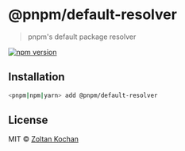 # @pnpm/default-resolver

> pnpm's default package resolver

<!--@shields('npm')-->
[![npm version](https://img.shields.io/npm/v/@pnpm/default-resolver.svg)](https://www.npmjs.com/package/@pnpm/default-resolver)
<!--/@-->

## Installation

```sh
<pnpm|npm|yarn> add @pnpm/default-resolver
```

## License

MIT © [Zoltan Kochan](https://www.kochan.io/)
